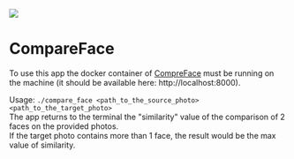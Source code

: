 ![](https://github.com/Berendei-Jr/CompareFace/actions/workflows/test_build.yaml/badge.svg)
# CompareFace
To use this app the docker container of [CompreFace](https://github.com/exadel-inc/CompreFace) must be running on the machine (it should be available here: http://localhost:8000).  
  
Usage: `./compare_face <path_to_the_source_photo> <path_to_the_target_photo>`  
The app returns to the terminal the "similarity" value of the comparison of 2 faces on the provided photos.  
If the target photo contains more than 1 face, the result would be the max value of similarity.
